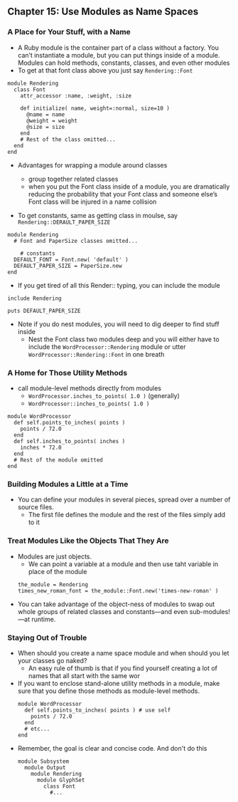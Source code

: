 ## Chapter 15: Use Modules as Name Spaces

### A Place for Your Stuff, with a Name

- A Ruby module is the container part of a class without a factory. You can’t instantiate a module, but you can put things inside of a module. Modules can hold methods, constants, classes, and even other modules
- To get at that font class above you just say `Rendering::Font`
```
module Rendering
  class Font
    attr_accessor :name, :weight, :size
		
    def initialize( name, weight=:normal, size=10 )
      @name = name
      @weight = weight
      @size = size
    end
    # Rest of the class omitted...
  end
end
```

- Advantages for wrapping a module around classes
	- group together related classes
	- when you put the Font class inside of a module, you are dramatically reducing the probability that your Font class and someone else’s Font class will be injured in a name collision

- To get constants, same as getting class in moulse, say `Rendering::DERAULT_PAPER_SIZE`
```
module Rendering
  # Font and PaperSize classes omitted...
	
	# constants
  DEFAULT_FONT = Font.new( 'default' )
  DEFAULT_PAPER_SIZE = PaperSize.new
end
```

- If you get tired of all this Render:: typing, you can include the module
```
include Rendering

puts DEFAULT_PAPER_SIZE
```

- Note if you do nest modules, you will need to dig deeper to find stuff inside
	- Nest the Font class two modules deep and you will either have to include the `WordProcessor::Rendering` module or utter `WordProcessor::Rendering::Font` in one breath

### A Home for Those Utility Methods

- call module-level methods directly from modules
	- `WordProcessor.inches_to_points( 1.0 )` (generally)
	- `WordProcessor::inches_to_points( 1.0 )`

```
module WordProcessor
  def self.points_to_inches( points )
    points / 72.0
  end
  def self.inches_to_points( inches )
    inches * 72.0
  end
  # Rest of the module omitted
end
```

### Building Modules a Little at a Time

- You can define your modules in several pieces, spread over a number of source files.
	- The first file defines the module and the rest of the files simply add to it

### Treat Modules Like the Objects That They Are

- Modules are just objects.
	- We can point a variable at a module and then use taht variable in place of the module
	```
	the_module = Rendering
  times_new_roman_font = the_module::Font.new('times-new-roman' )
	```
- You can take advantage of the object-ness of modules to swap out whole groups of related classes and constants—and even sub-modules!—at runtime.

### Staying Out of Trouble

- When should you create a name space module and when should you let your classes go naked?
	- An easy rule of thumb is that if you find yourself creating a lot of names that all start with the same wor
- If you want to enclose stand-alone utility methods in a module, make sure that you define those methods as module-level methods.
	```
	module WordProcessor
	  def self.points_to_inches( points ) # use self
	    points / 72.0
	  end
	  # etc... 
	end
	```
- Remember, the goal is clear and concise code. And don't do this
	```
	module Subsystem
	  module Output
	    module Rendering
	      module GlyphSet
	        class Font
	          #...
	```